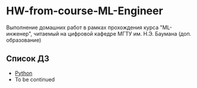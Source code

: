 # HW-from-course-ML-Engineer

Выполнение домашних работ в рамках прохождения курса "ML-инженер", читаемый на цифровой кафедре МГТУ им. Н.Э. Баумана (доп. образование)

## Список ДЗ

* [Python](Python/)
* To be continued